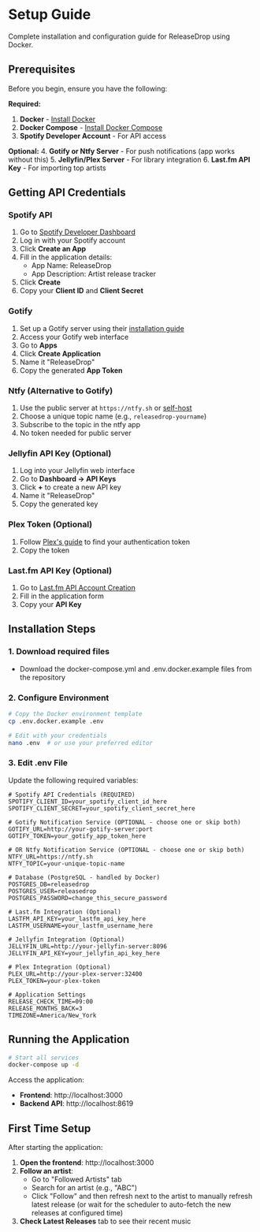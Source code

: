 # Setup Guide

Complete installation and configuration guide for ReleaseDrop using Docker.

## Prerequisites

Before you begin, ensure you have the following:

**Required:**
1. **Docker** - [Install Docker](https://docs.docker.com/get-docker/)
2. **Docker Compose** - [Install Docker Compose](https://docs.docker.com/compose/install/)
3. **Spotify Developer Account** - For API access

**Optional:**
4. **Gotify or Ntfy Server** - For push notifications (app works without this)
5. **Jellyfin/Plex Server** - For library integration
6. **Last.fm API Key** - For importing top artists

## Getting API Credentials

### Spotify API

1. Go to [Spotify Developer Dashboard](https://developer.spotify.com/dashboard)
2. Log in with your Spotify account
3. Click **Create an App**
4. Fill in the application details:
   - App Name: ReleaseDrop
   - App Description: Artist release tracker
5. Click **Create**
6. Copy your **Client ID** and **Client Secret**

### Gotify

1. Set up a Gotify server using their [installation guide](https://gotify.net/docs/install)
2. Access your Gotify web interface
3. Go to **Apps**
4. Click **Create Application**
5. Name it "ReleaseDrop"
6. Copy the generated **App Token**

### Ntfy (Alternative to Gotify)

1. Use the public server at `https://ntfy.sh` or [self-host](https://docs.ntfy.sh/install/)
2. Choose a unique topic name (e.g., `releasedrop-yourname`)
3. Subscribe to the topic in the ntfy app
4. No token needed for public server

### Jellyfin API Key (Optional)

1. Log into your Jellyfin web interface
2. Go to **Dashboard → API Keys**
3. Click **+** to create a new API key
4. Name it "ReleaseDrop"
5. Copy the generated key

### Plex Token (Optional)

1. Follow [Plex's guide](https://support.plex.tv/articles/204059436-finding-an-authentication-token-x-plex-token/) to find your authentication token
2. Copy the token

### Last.fm API Key (Optional)

1. Go to [Last.fm API Account Creation](https://www.last.fm/api/account/create)
2. Fill in the application form
3. Copy your **API Key**

## Installation Steps

### 1. Download required files

- Download the docker-compose.yml and .env.docker.example files from the repository

### 2. Configure Environment

```bash
# Copy the Docker environment template
cp .env.docker.example .env

# Edit with your credentials
nano .env  # or use your preferred editor
```

### 3. Edit .env File

Update the following required variables:

```env
# Spotify API Credentials (REQUIRED)
SPOTIFY_CLIENT_ID=your_spotify_client_id_here
SPOTIFY_CLIENT_SECRET=your_spotify_client_secret_here

# Gotify Notification Service (OPTIONAL - choose one or skip both)
GOTIFY_URL=http://your-gotify-server:port
GOTIFY_TOKEN=your_gotify_app_token_here

# OR Ntfy Notification Service (OPTIONAL - choose one or skip both)
NTFY_URL=https://ntfy.sh
NTFY_TOPIC=your-unique-topic-name

# Database (PostgreSQL - handled by Docker)
POSTGRES_DB=releasedrop
POSTGRES_USER=releasedrop
POSTGRES_PASSWORD=change_this_secure_password

# Last.fm Integration (Optional)
LASTFM_API_KEY=your_lastfm_api_key_here
LASTFM_USERNAME=your_lastfm_username_here

# Jellyfin Integration (Optional)
JELLYFIN_URL=http://your-jellyfin-server:8096
JELLYFIN_API_KEY=your_jellyfin_api_key_here

# Plex Integration (Optional)
PLEX_URL=http://your-plex-server:32400
PLEX_TOKEN=your-plex-token

# Application Settings
RELEASE_CHECK_TIME=09:00
RELEASE_MONTHS_BACK=3
TIMEZONE=America/New_York
```

## Running the Application

```bash
# Start all services
docker-compose up -d
```

Access the application:
- **Frontend**: http://localhost:3000
- **Backend API**: http://localhost:8619

## First Time Setup

After starting the application:

1. **Open the frontend**: http://localhost:3000
2. **Follow an artist**:
   - Go to "Followed Artists" tab
   - Search for an artist (e.g., "ABC")
   - Click "Follow" and then refresh next to the artist to manually refresh latest release (or wait for the scheduler to auto-fetch the new releases at configured time)
3. **Check Latest Releases** tab to see their recent music